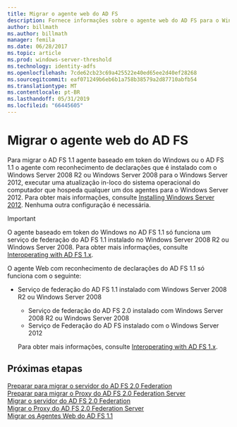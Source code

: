 ```yaml
---
title: Migrar o agente web do AD FS
description: Fornece informações sobre o agente web do AD FS para o Windows Server 2012.
author: billmath
ms.author: billmath
manager: femila
ms.date: 06/28/2017
ms.topic: article
ms.prod: windows-server-threshold
ms.technology: identity-adfs
ms.openlocfilehash: 7cde62cb23c69a425522e40ed65ee2d40ef28268
ms.sourcegitcommit: eaf071249b6eb6b1a758b38579a2d87710abfb54
ms.translationtype: MT
ms.contentlocale: pt-BR
ms.lasthandoff: 05/31/2019
ms.locfileid: "66445605"
---
```

# <a name="migrate-the-ad-fs-web-agent"></a>Migrar o agente web do AD FS

Para migrar o AD FS 1.1 agente baseado em token do Windows ou o AD FS 1.1 o agente com reconhecimento de declarações que é instalado com o Windows Server 2008 R2 ou Windows Server 2008 para o Windows Server 2012, executar uma atualização in-loco do sistema operacional do computador que hospeda qualquer um dos agentes para o Windows Server 2012. Para obter mais informações, consulte [Installing Windows Server 2012](https://technet.microsoft.com/library/jj134246.aspx). Nenhuma outra configuração é necessária.  
  
> [!IMPORTANT]
>  O agente baseado em token do Windows no AD FS 1.1 só funciona um serviço de federação do AD FS 1.1 instalado no Windows Server 2008 R2 ou Windows Server 2008. Para obter mais informações, consulte [Interoperating with AD FS 1.x](Interoperating-with-AD-FS-1.x.md).  
> 
>  O agente Web com reconhecimento de declarações do AD FS 1.1 só funciona com o seguinte:  
> 
> - Serviço de federação do AD FS 1.1 instalado com Windows Server 2008 R2 ou Windows Server 2008  
>   -   Serviço de federação do AD FS 2.0 instalado com Windows Server 2008 R2 ou Windows Server 2008  
>   -   Serviço de Federação do AD FS instalado com o Windows Server 2012  
> 
>   Para obter mais informações, consulte [Interoperating with AD FS 1.x](Interoperating-with-AD-FS-1.x.md).  
  
  
## <a name="next-steps"></a>Próximas etapas
 [Preparar para migrar o servidor do AD FS 2.0 Federation](prepare-to-migrate-ad-fs-fed-server.md)   
 [Preparar para migrar o Proxy do AD FS 2.0 Federation Server](prepare-to-migrate-ad-fs-fed-proxy.md)   
 [Migrar o servidor do AD FS 2.0 Federation](migrate-the-ad-fs-fed-server.md)   
 [Migrar o Proxy do AD FS 2.0 Federation Server](migrate-the-ad-fs-2-fed-server-proxy.md)   
 [Migrar os Agentes Web do AD FS 1.1](migrate-the-ad-fs-web-agent.md)